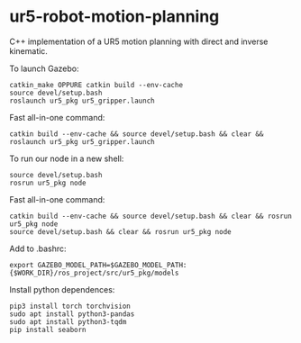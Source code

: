 # ur5-robot-motion-planning
C++ implementation of a UR5 motion planning with direct and inverse kinematic.

To launch Gazebo:

	catkin_make OPPURE catkin build --env-cache
	source devel/setup.bash
	roslaunch ur5_pkg ur5_gripper.launch

Fast all-in-one command:

	catkin build --env-cache && source devel/setup.bash && clear && roslaunch ur5_pkg ur5_gripper.launch

To run our node in a new shell:

	source devel/setup.bash	
	rosrun ur5_pkg node

Fast all-in-one command:

	catkin build --env-cache && source devel/setup.bash && clear && rosrun ur5_pkg node
	source devel/setup.bash && clear && rosrun ur5_pkg node

Add to .bashrc:

	export GAZEBO_MODEL_PATH=$GAZEBO_MODEL_PATH:{$WORK_DIR}/ros_project/src/ur5_pkg/models
	
	
Install python dependences:

	pip3 install torch torchvision
	sudo apt install python3-pandas
	sudo apt install python3-tqdm
	pip install seaborn
	
